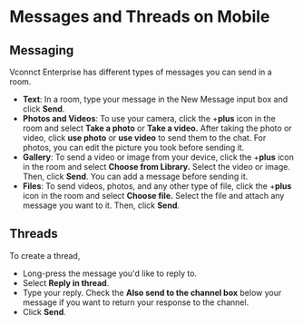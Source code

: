 # Messages and Threads on Mobile

## Messaging

Vconnct Enterprise has different types of messages you can send in a room.

* **Text**: In a room, type your message in the New Message input box and click **Send**.
* **Photos and Videos**: To use your camera, click the +**plus** icon in the room and select **Take a photo** or **Take a video.** After taking the photo or video, click **use photo** or **use video** to send them to the chat. For photos, you can edit the picture you took before sending it.
* **Gallery**: To send a video or image from your device, click the +**plus** icon in the room and select **Choose from Library.** Select the video or image. Then, click **Send**. You can add a message before sending it.
* **Files**: To send videos, photos, and any other type of file, click the +**plus** icon in the room and select **Choose file.** Select the file and attach any message you want to it. Then, click **Send**.

## **Threads**

To create a thread,

* Long-press the message you'd like to reply to.
* Select **Reply in thread**.
* Type your reply. Check the **Also send to the channel box** below your message if you want to return your response to the channel.
* Click **Send**.
